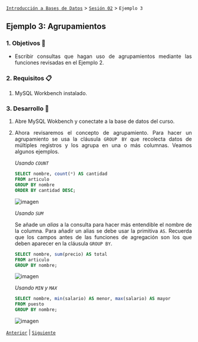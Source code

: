 [`Introducción a Bases de Datos`](../../Readme.md) > [`Sesión 02`](../Readme.md) > `Ejemplo 3`

## Ejemplo 3: Agrupamientos

<div style="text-align: justify;">

### 1. Objetivos :dart:

- Escribir consultas que hagan uso de agrupamientos mediante las funciones revisadas en el Ejemplo 2.

### 2. Requisitos :clipboard:

1. MySQL Workbench instalado.

### 3. Desarrollo :rocket:

1. Abre MySQL Wokbench y conectate a la base de datos del curso.

2. Ahora revisaremos el concepto de agrupamiento. Para hacer un agrupamiento se usa la cláusula `GROUP BY` que recolecta datos de múltiples registros y los agrupa en una o más columnas. Veamos algunos ejemplos.

   *Usando `COUNT`*

   ```sql
   SELECT nombre, count(*) AS cantidad
   FROM articulo
   GROUP BY nombre
   ORDER BY cantidad DESC;
   ```
   
   ![imagen](imagenes/s2we32.png)
   
   *Usando `SUM`*
   
   Se añade un *alias* a la consulta para hacer más entendible el nombre de la columna. Para añadir un alias se debe usar la primitiva `AS`. Recuerda que los campos antes de las funciones de agregación son los que deben aparecer en la cláusula `GROUP BY`.

   ```sql
   SELECT nombre, sum(precio) AS total
   FROM articulo
   GROUP BY nombre;
   ```
   
   ![imagen](imagenes/s2we31.png)
   
   *Usando `MIN` y `MAX`*
   
   ```sql
   SELECT nombre, min(salario) AS menor, max(salario) AS mayor
   FROM puesto
   GROUP BY nombre;
   ```

   ![imagen](imagenes/s2we33.png)

[`Anterior`](../Readme.md#agrupamientos) | [`Siguiente`](../Reto-03/Readme.md)         

</div>   
